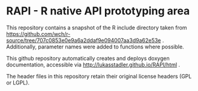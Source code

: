 # RAPI - R native API prototyping area

This repository contains a snapshot of the R include directory taken from https://github.com/wch/r-source/tree/707c0853e0e9a6a2ddaf9e094007aa3d9a62e53e .
Additionally, parameter names were added to functions where possible.

This github repository automatically creates and deploys doxygen documentation, accessible via http://lukasstadler.github.io/RAPI/html .

The header files in this repository retain their original license headers (GPL or LGPL).
